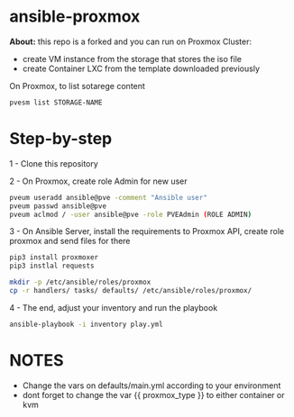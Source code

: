 # ansible-proxmox

**About:** this repo is a forked and you can run on Proxmox Cluster:

- create VM instance from the storage that stores the iso file
- create Container LXC from the template downloaded previously

On Proxmox, to list sotarege content

```bash
pvesm list STORAGE-NAME
```

# Step-by-step

1 - Clone this repository

2 - On Proxmox, create role Admin for new user

```bash
pveum useradd ansible@pve -comment "Ansible user"
pveum passwd ansible@pve
pveum aclmod / -user ansible@pve -role PVEAdmin (ROLE ADMIN)
```

3 - On Ansible Server, install the requirements to Proxmox API, create role proxmox and send files for there

```bash
pip3 install proxmoxer
pip3 instlal requests
```

```bash
mkdir -p /etc/ansible/roles/proxmox
cp -r handlers/ tasks/ defaults/ /etc/ansible/roles/proxmox/
```

4 - The end, adjust your inventory and run the playbook

```bash
ansible-playbook -i inventory play.yml
```

# NOTES

- Change the vars on defaults/main.yml according to your environment 
- dont forget to change the var {{ proxmox_type }} to either container or kvm

